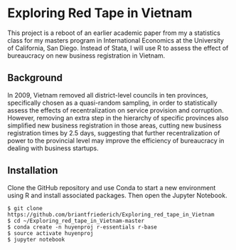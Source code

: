 # Exploring Red Tape in Vietnam

This project is a reboot of an earlier academic paper from my a statistics class for my masters program in International
Economics at the University of California, San Diego. Instead of Stata, I will use R to assess the effect of bureaucracy 
on new business registration in Vietnam.

## Background 

In 2009, Vietnam removed all district-level councils in ten provinces, specifically chosen as a quasi-random sampling, 
in order to statistically assess the effects of recentralization on service provision and corruption. 
However, removing an extra step in the hierarchy of specific provinces also simplified new business registration in those areas, 
cutting new business registration times by 2.5 days, suggesting that further recentralization of power to the provincial level 
may improve the efficiency of bureaucracy in dealing with business startups.

## Installation

Clone the GitHub repository and use Conda to start a new environment using R and install associated packages. 
Then open the Jupyter Notebook.

```
$ git clone https://github.com/briantfriederich/Exploring_red_tape_in_Vietnam
$ cd ~/Exploring_red_tape_in_Vietnam-master
$ conda create -n huyenproj r-essentials r-base
$ source activate huyenproj
$ jupyter notebook
```



